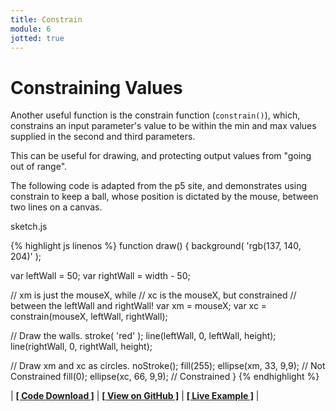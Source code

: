 ```yaml
---
title: Constrain
module: 6
jotted: true
---
```


# Constraining Values

Another useful function is the constrain function (`constrain()`), which, constrains an input parameter's value to be within the min and max values supplied in the second and third parameters.

This can be useful for drawing, and protecting output values from "going out of range".

The following code is adapted from the p5 site, and demonstrates using constrain to keep a ball, whose position is dictated by the mouse, between two lines on a canvas.

<div id="code-heading">sketch.js</div>


{% highlight js linenos %}
function draw() {
  background( 'rgb(137, 140, 204)' );

  var leftWall = 50;
  var rightWall = width - 50;

  // xm is just the mouseX, while
  // xc is the mouseX, but constrained
  // between the leftWall and rightWall!
  var xm = mouseX;
  var xc = constrain(mouseX, leftWall, rightWall);

  // Draw the walls.
  stroke( 'red' );
  line(leftWall, 0, leftWall, height);
  line(rightWall, 0, rightWall, height);

  // Draw xm and xc as circles.
  noStroke();
  fill(255);
  ellipse(xm, 33, 9,9); // Not Constrained
  fill(0);
  ellipse(xc, 66, 9,9); // Constrained
}
{% endhighlight %}



<div id="jotted-demo-1" class=""></div>
</div>
<script>
    new Jotted(document.querySelector("#jotted-demo-1"), {
    files: [
        {
            type: "js",
            url:"https://raw.githubusercontent.com/Montana-Media-Arts/120_CreativeCoding/master/lecture_code/06/08_constrain_01/sketch.js"
        },
        {
            type: "html",
            url:"../../../p5_resources/index.html"
    }],
    // plugins: [ "codemirror", "console" ]
    plugins: [ "codemirror" ]
});
</script>

| [**[ Code Download ]**](https://github.com/Montana-Media-Arts/120_CreativeCoding/raw/master/lecture_code/06/08_constrain_01/08_constrain_01.zip) | [**[ View on GitHub ]**](https://github.com/Montana-Media-Arts/120_CreativeCoding/raw/master/lecture_code/06/08_constrain_01/) | [**[ Live Example ]**](https://montana-media-arts.github.io/120_CreativeCoding/lecture_code/06/08_constrain_01/) |

